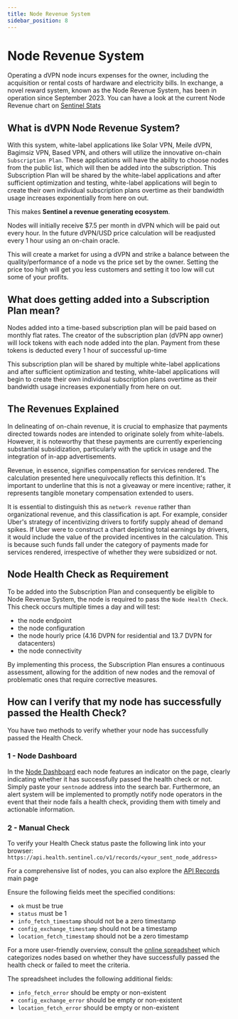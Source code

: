 ```yaml
---
title: Node Revenue System
sidebar_position: 8
---
```


# Node Revenue System

Operating a dVPN node incurs expenses for the owner, including the acquisition or rental costs of hardware and electricity bills. In exchange, a novel reward system, known as the Node Revenue System, has been in operation since September 2023. You can have a look at the current Node Revenue chart on [Sentinel Stats](https://stats.sentinel.co)

## What is dVPN Node Revenue System?

With this system, white-label applications like Solar VPN, Meile dVPN, Bagimsiz VPN, Based VPN, and others will utilize the innovative on-chain `Subscription Plan`. These applications will have the ability to choose nodes from the public list, which will then be added into the subscription.
This Subscription Plan will be shared by the white-label applications and after sufficient optimization and testing, white-label applications will begin to create their own individual subscription plans overtime as their bandwidth usage increases exponentially from here on out.

This makes **Sentinel a revenue generating ecosystem**.

Nodes will initially receive $7.5 per month in dVPN which will be paid out every hour. In the future dVPN/USD price calculation will be readjusted every 1 hour using an on-chain oracle.

This will create a market for using a dVPN and strike a balance between the quality/performance of a node vs the price set by the owner. Setting the price too high will get you less customers and setting it too low will cut some of your profits.

## What does getting added into a Subscription Plan mean? 

Nodes added into a time-based subscription plan will be paid based on monthly flat rates. The creator of the subscription plan (dVPN app owner) will lock tokens with each node added into the plan. Payment from these tokens is deducted every 1 hour of successful up-time

This subscription plan will be shared by multiple white-label applications and after sufficient optimization and testing, white-label applications will begin to create their own individual subscription plans overtime as their bandwidth usage increases exponentially from here on out.

## The Revenues Explained

In delineating of on-chain revenue, it is crucial to emphasize that payments directed towards nodes are intended to originate solely from white-labels. However, it is noteworthy that these payments are currently experiencing substantial subsidization, particularly with the uptick in usage and the integration of in-app advertisements.

Revenue, in essence, signifies compensation for services rendered. The calculation presented here unequivocally reflects this definition. It's important to underline that this is not a giveaway or mere incentive; rather, it represents tangible monetary compensation extended to users.

It is essential to distinguish this as `network revenue` rather than organizational revenue, and this classification is apt. For example, consider Uber's strategy of incentivizing drivers to fortify supply ahead of demand spikes. If Uber were to construct a chart depicting total earnings by drivers, it would include the value of the provided incentives in the calculation. This is because such funds fall under the category of payments made for services rendered, irrespective of whether they were subsidized or not.

## Node Health Check as Requirement

To be added into the Subscription Plan and consequently be eligible to Node Revenue System, the node is required to pass the `Node Health Check`.
This check occurs multiple times a day and will test:
- the node endpoint
- the node configuration
- the node hourly price (4.16 DVPN for residential and 13.7 DVPN for datacenters)
- the node connectivity

By implementing this process, the Subscription Plan ensures a continuous assessment, allowing for the addition of new nodes and the removal of problematic ones that require corrective measures.

## How can I verify that my node has successfully passed the Health Check?

You have two methods to verify whether your node has successfully passed the Health Check.

### 1 - Node Dashboard

In the [Node Dashboard](https://nodes.sentinel.co) each node features an indicator on the page, clearly indicating whether it has successfully passed the health check or not. Simply paste your `sentnode` address into the search bar. Furthermore, an alert system will be implemented to promptly notify node operators in the event that their node fails a health check, providing them with timely and actionable information.

### 2 - Manual Check

To verify your Health Check status paste the following link into your browser: `https://api.health.sentinel.co/v1/records/<your_sent_node_address>`

For a comprehensive list of nodes, you can also explore the [API Records](https://api.health.sentinel.co/v1/records) main page

Ensure the following fields meet the specified conditions:
- `ok` must be true
- `status` must be 1
- `info_fetch_timestamp` should not be a zero timestamp
- `config_exchange_timestamp` should not be a timestamp
- `location_fetch_timestamp` should not be a zero timestamp

For a more user-friendly overview, consult the [online spreadsheet](https://docs.google.com/spreadsheets/d/1rJgW_xjmvtEWjn6eMpkrlXtdpxy-TRPRpxRAHCVE_vs/edit?pli=1#gid=0) which categorizes nodes based on whether they have successfully passed the health check or failed to meet the criteria.

The spreadsheet includes the following additional fields:
- `info_fetch_error` should be empty or non-existent
- `config_exchange_error` should be empty or non-existent
- `location_fetch_error` should be empty or non-existent